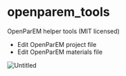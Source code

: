 # openparem_tools
 OpenParEM helper tools (MIT licensed)

- Edit OpenParEM project file
- Edit OpenParEM materials file

![Untitled](https://github.com/user-attachments/assets/46463370-9c89-41c9-b06c-292310ec3cc4)

